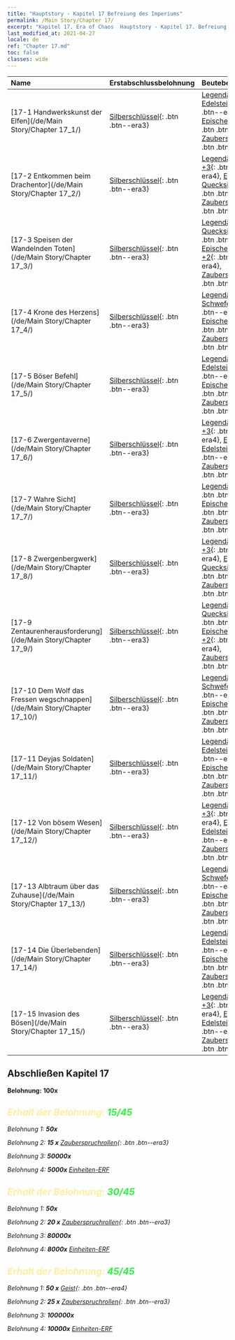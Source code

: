 ```yaml
---
title: "Hauptstory - Kapitel 17 Befreiung des Imperiums"
permalink: /Main Story/Chapter 17/
excerpt: "Kapitel 17. Era of Chaos  Hauptstory - Kapitel 17. Befreiung des Imperiums"
last_modified_at: 2021-04-27
locale: de
ref: "Chapter 17.md"
toc: false
classes: wide
---
```


  | Name |  Erstabschlussbelohnung | Beutebelohnung |
  |:------------|:------------|:------------| 
  | [17-1 Handwerkskunst der Elfen](/de/Main Story/Chapter 17_1/) | [Silberschlüssel](/ItemsDE/con_693/){: .btn .btn--era3} | [Legendäre Edelsteine +3](/ItemsDE/mat_58/){: .btn .btn--era4}, [Epischer Kristall +2](/ItemsDE/mat_52/){: .btn .btn--era4}, [Zauberspruchrollen](/ItemsDE/con_694/){: .btn .btn--era3} |
  | [17-2 Entkommen beim Drachentor](/de/Main Story/Chapter 17_2/) | [Silberschlüssel](/ItemsDE/con_693/){: .btn .btn--era3} | [Legendäres Holz +3](/ItemsDE/mat_55/){: .btn .btn--era4}, [Episches Quecksilber +2](/ItemsDE/mat_49/){: .btn .btn--era4}, [Zauberspruchrollen](/ItemsDE/con_694/){: .btn .btn--era3} |
  | [17-3 Speisen der Wandelnden Toten](/de/Main Story/Chapter 17_3/) | [Silberschlüssel](/ItemsDE/con_693/){: .btn .btn--era3} | [Legendäres Quecksilber +3](/ItemsDE/mat_56/){: .btn .btn--era4}, [Epischer Schwefel +2](/ItemsDE/mat_50/){: .btn .btn--era4}, [Zauberspruchrollen](/ItemsDE/con_694/){: .btn .btn--era3} |
  | [17-4 Krone des Herzens](/de/Main Story/Chapter 17_4/) | [Silberschlüssel](/ItemsDE/con_693/){: .btn .btn--era3} | [Legendärer Schwefel +3](/ItemsDE/mat_57/){: .btn .btn--era4}, [Episches Erz +2](/ItemsDE/mat_47/){: .btn .btn--era4}, [Zauberspruchrollen](/ItemsDE/con_694/){: .btn .btn--era3} |
  | [17-5 Böser Befehl](/de/Main Story/Chapter 17_5/) | [Silberschlüssel](/ItemsDE/con_693/){: .btn .btn--era3} | [Legendäre Edelsteine +3](/ItemsDE/mat_58/){: .btn .btn--era4}, [Epischer Kristall +2](/ItemsDE/mat_52/){: .btn .btn--era4}, [Zauberspruchrollen](/ItemsDE/con_694/){: .btn .btn--era3} |
  | [17-6 Zwergentaverne](/de/Main Story/Chapter 17_6/) | [Silberschlüssel](/ItemsDE/con_693/){: .btn .btn--era3} | [Legendärer Kristall +3](/ItemsDE/mat_59/){: .btn .btn--era4}, [Epische Edelsteine +2](/ItemsDE/mat_51/){: .btn .btn--era4}, [Zauberspruchrollen](/ItemsDE/con_694/){: .btn .btn--era3} |
  | [17-7 Wahre Sicht](/de/Main Story/Chapter 17_7/) | [Silberschlüssel](/ItemsDE/con_693/){: .btn .btn--era3} | [Legendäres Erz +3](/ItemsDE/mat_54/){: .btn .btn--era4}, [Episches Holz +2](/ItemsDE/mat_48/){: .btn .btn--era4}, [Zauberspruchrollen](/ItemsDE/con_694/){: .btn .btn--era3} |
  | [17-8 Zwergenbergwerk](/de/Main Story/Chapter 17_8/) | [Silberschlüssel](/ItemsDE/con_693/){: .btn .btn--era3} | [Legendäres Holz +3](/ItemsDE/mat_55/){: .btn .btn--era4}, [Episches Quecksilber +2](/ItemsDE/mat_49/){: .btn .btn--era4}, [Zauberspruchrollen](/ItemsDE/con_694/){: .btn .btn--era3} |
  | [17-9 Zentaurenherausforderung](/de/Main Story/Chapter 17_9/) | [Silberschlüssel](/ItemsDE/con_693/){: .btn .btn--era3} | [Legendäres Quecksilber +3](/ItemsDE/mat_56/){: .btn .btn--era4}, [Epischer Schwefel +2](/ItemsDE/mat_50/){: .btn .btn--era4}, [Zauberspruchrollen](/ItemsDE/con_694/){: .btn .btn--era3} |
  | [17-10 Dem Wolf das Fressen wegschnappen](/de/Main Story/Chapter 17_10/) | [Silberschlüssel](/ItemsDE/con_693/){: .btn .btn--era3} | [Legendärer Schwefel +3](/ItemsDE/mat_57/){: .btn .btn--era4}, [Episches Erz +2](/ItemsDE/mat_47/){: .btn .btn--era4}, [Zauberspruchrollen](/ItemsDE/con_694/){: .btn .btn--era3} |
  | [17-11 Deyjas Soldaten](/de/Main Story/Chapter 17_11/) | [Silberschlüssel](/ItemsDE/con_693/){: .btn .btn--era3} | [Legendäre Edelsteine +3](/ItemsDE/mat_58/){: .btn .btn--era4}, [Epischer Kristall +2](/ItemsDE/mat_52/){: .btn .btn--era4}, [Zauberspruchrollen](/ItemsDE/con_694/){: .btn .btn--era3} |
  | [17-12 Von bösem Wesen](/de/Main Story/Chapter 17_12/) | [Silberschlüssel](/ItemsDE/con_693/){: .btn .btn--era3} | [Legendärer Kristall +3](/ItemsDE/mat_59/){: .btn .btn--era4}, [Epische Edelsteine +2](/ItemsDE/mat_51/){: .btn .btn--era4}, [Zauberspruchrollen](/ItemsDE/con_694/){: .btn .btn--era3} |
  | [17-13 Albtraum über das Zuhause](/de/Main Story/Chapter 17_13/) | [Silberschlüssel](/ItemsDE/con_693/){: .btn .btn--era3} | [Legendärer Schwefel +3](/ItemsDE/mat_57/){: .btn .btn--era4}, [Episches Erz +2](/ItemsDE/mat_47/){: .btn .btn--era4}, [Zauberspruchrollen](/ItemsDE/con_694/){: .btn .btn--era3} |
  | [17-14 Die Überlebenden](/de/Main Story/Chapter 17_14/) | [Silberschlüssel](/ItemsDE/con_693/){: .btn .btn--era3} | [Legendäre Edelsteine +3](/ItemsDE/mat_58/){: .btn .btn--era4}, [Epischer Kristall +2](/ItemsDE/mat_52/){: .btn .btn--era4}, [Zauberspruchrollen](/ItemsDE/con_694/){: .btn .btn--era3} |
  | [17-15 Invasion des Bösen](/de/Main Story/Chapter 17_15/) | [Silberschlüssel](/ItemsDE/con_693/){: .btn .btn--era3} | [Legendärer Kristall +3](/ItemsDE/mat_59/){: .btn .btn--era4}, [Epische Edelsteine +2](/ItemsDE/mat_51/){: .btn .btn--era4}, [Zauberspruchrollen](/ItemsDE/con_694/){: .btn .btn--era3} |


## Abschließen Kapitel 17

 **Belohnung:**  **100x** <i class="fas fa-gem"/>



## <span style="color: #ffeea0">Erhalt der Belohnung: </span><span style="color: #27f73a">15/45</span>

 Belohnung 1:  **50x** <i class="fas fa-gem"/>

 Belohnung 2: **15 x** [Zauberspruchrollen](/ItemsDE/con_694/){: .btn .btn--era3}

 Belohnung 3:  **50000x** <i class="fas fa-coins"/>

 Belohnung 4:  **5000x** [Einheiten-ERF](/ItemsDE/con_902/)



## <span style="color: #ffeea0">Erhalt der Belohnung: </span><span style="color: #27f73a">30/45</span>

 Belohnung 1:  **50x** <i class="fas fa-gem"/>

 Belohnung 2: **20 x** [Zauberspruchrollen](/ItemsDE/con_694/){: .btn .btn--era3}

 Belohnung 3:  **80000x** <i class="fas fa-coins"/>

 Belohnung 4:  **8000x** [Einheiten-ERF](/ItemsDE/con_902/)



## <span style="color: #ffeea0">Erhalt der Belohnung: </span><span style="color: #27f73a">45/45</span>

 Belohnung 1: **50 x** [Geist](/ItemsDE/unt_210/){: .btn .btn--era4}

 Belohnung 2: **25 x** [Zauberspruchrollen](/ItemsDE/con_694/){: .btn .btn--era3}

 Belohnung 3:  **100000x** <i class="fas fa-coins"/>

 Belohnung 4:  **10000x** [Einheiten-ERF](/ItemsDE/con_902/)


